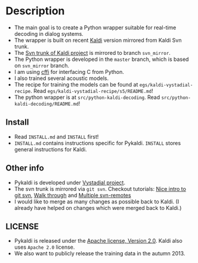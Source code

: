 Description
=====
 * The main goal is to create a Python wrapper suitable for real-time decoding in dialog systems.
 * The wrapper is built on recent [Kaldi](http://sourceforge.net/projects/kaldi/) version mirrored from Kaldi Svn trunk.
 * The [Svn trunk of Kaldi project](svn://svn.code.sf.net/p/kaldi/code/trunk) is mirrored to branch `svn_mirror`.
 * The Python wrapper is developed in the `master` branch, which is based on `svn_mirror` branch. 
 * I am using [cffi](http://cffi.readthedocs.org/en/latest/) for interfacing C from Python.
 * I also trained several acoustic models.  
 * The recipe for training the models can be found at `egs/kaldi-vystadial-recipe`. Read `egs/kaldi-vystadial-recipe/s5/README.md`!
 * The python wrapper is at `src/python-kaldi-decoding`. Read `src/python-kaldi-decoding/README.md`!


Install
-------
 * Read `INSTALL.md` and `INSTALL` first!
 * `INSTALL.md` contains instructions specific for Pykaldi. `INSTALL` stores general instructions for Kaldi.

Other info
----------
 * Pykaldi is developed under [Vystadial project](https://sites.google.com/site/filipjurcicek/projects/vystadial).
 * The svn trunk is mirrored via `git svn`. Checkout tutorials: [Nice intro to git svn](http://viget.com/extend/effectively-using-git-with-subversion), [Walk through](http://blog.shinetech.com/2009/02/17/my-git-svn-workflow/) and [Multiple svn-remotes](http://blog.shuningbian.net/2011/05/git-with-multiple-svn-remotes.html)
 * I would like to merge as many changes as possible back to Kaldi. (I already have helped on changes which were merged back to Kaldi.)

LICENSE
--------
 * Pykaldi is released under the [Apache license, Version 2.0](http://www.apache.org/licenses/LICENSE-2.0). Kaldi also uses `Apache 2.0` license. 
 * We also want to publicly release the training data in the autumn 2013.
